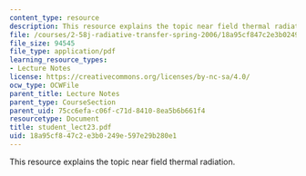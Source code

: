 ```yaml
---
content_type: resource
description: This resource explains the topic near field thermal radiation.
file: /courses/2-58j-radiative-transfer-spring-2006/18a95cf847c2e3b0249e597e29b280e1_student_lect23.pdf
file_size: 94545
file_type: application/pdf
learning_resource_types:
- Lecture Notes
license: https://creativecommons.org/licenses/by-nc-sa/4.0/
ocw_type: OCWFile
parent_title: Lecture Notes
parent_type: CourseSection
parent_uid: 75cc6efa-c06f-c71d-8410-8ea5b6b661f4
resourcetype: Document
title: student_lect23.pdf
uid: 18a95cf8-47c2-e3b0-249e-597e29b280e1
---
```

This resource explains the topic near field thermal radiation.